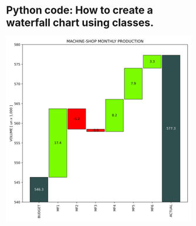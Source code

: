 # Python code: How to create a waterfall chart using classes.

![Alt text](./blob/waterfall-chart.jpg?raw=True "Waterfall Chart")
